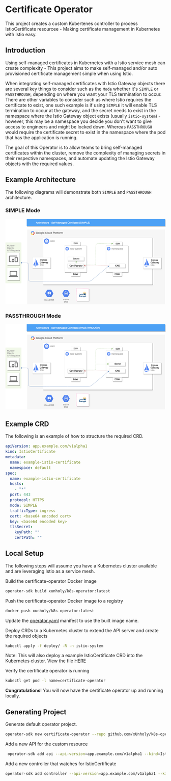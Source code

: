 # Certificate Operator

This project creates a custom Kubertenes controller to process IstioCertificate resourcee - Making certificate management in Kubernetes with Istio easy.

## Introduction

Using self-managed certificates in Kubernetes with a Istio service mesh can create complexity - This project aims to make self-managed and/or auto provisioned certificate management simple when using Istio.

When integrating self-managed certificates with Istio Gateway objects there are several key things to consider such as the `Mode` whether it's `SIMPLE` or `PASSTHROUGH`, depending on where you want your TLS termination to occur. There are other variables to consider such as where Istio requires the certificate to exist, one such example is if using `SIMPLE` it will enable TLS termination to occur at the gateway, and the secret needs to exist in the namespace where the Istio Gateway object exists (usually `istio-system`) - however, this may be a namespace you decide you don't want to give access to engineers and might be locked down. Whereas `PASSTHROUGH` would require the certificate secret to exist in the namespace where the pod that has the application is running.

The goal of this Operator is to allow teams to bring self-managed certificates within the cluster, remove the complexity of managing secrets in their respective namespaces, and automate updating the Istio Gateway objects with the required values.

## Example Architecture

The following diagrams will demonstrate both `SIMPLE` and `PASSTHROUGH` architecture.

### SIMPLE Mode

<img src="./docs/images/architecture-simple.png"/>

### PASSTHROUGH Mode

<img src="./docs/images/architecture-passthrough.png"/>

## Example CRD

The following is an example of how to structure the required CRD.

```yaml
apiVersion: app.example.com/v1alpha1
kind: IstioCertificate
metadata:
  name: example-istio-certificate
  namespace: default
spec:
  name: example-istio-certificate
  hosts:
    - "*"
  port: 443
  protocol: HTTPS
  mode: SIMPLE
  trafficType: ingress
  cert: <base64 encoded cert>
  key: <base64 encoded key>
  tlsSecret:
    keyPath: ""
    certPath: ""
```

## Local Setup

The following steps will assume you have a Kubernetes cluster available and are leveraging Istio as a service mesh.

Build the certificate-operator Docker image

```bash
operator-sdk build xunholy/k8s-operator:latest
```

Push the certificate-operator Docker image to a registry

```bash
docker push xunholy/k8s-operator:latest
```

Update the [operator.yaml](certificate-operator/deploy/operator.yaml) manifest to use the built image name.

Deploy CRDs to a Kubernetes cluster to extend the API server and create the required objects

```bash
kubectl apply -f deploy/ -R -n istio-system
```

Note: This will also deploy a example IstioCertificate CRD into the Kubernetes cluster. View the file [HERE](certificate-operator/deploy/crds/app_v1alpha1_istiocertificate_cr.yaml)

Verify the certificate operator is running

```bash
kubectl get pod -l name=certificate-operator
```

**Congratulations**! You will now have the certificate operator up and running locally.

## Generating Project

Generate default operator project.

```bash
operator-sdk new certificate-operator --repo github.com/xUnholy/k8s-operator
```

Add a new API for the custom resource

```bash
 operator-sdk add api --api-version=app.example.com/v1alpha1 --kind=IstioCertificate
```

Add a new controller that watches for IstioCertificate

```bash
operator-sdk add controller --api-version=app.example.com/v1alpha1 --kind=IstioCertificate
```
